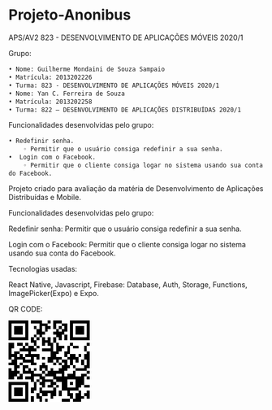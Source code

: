 # Projeto-Anonibus
APS/AV2 823 - DESENVOLVIMENTO DE APLICAÇÕES MÓVEIS 2020/1

Grupo:
    
    • Nome: Guilherme Mondaini de Souza Sampaio
    • Matrícula: 2013202226
    • Turma: 823 - DESENVOLVIMENTO DE APLICAÇÕES MÓVEIS 2020/1
    • Nome: Yan C. Ferreira de Souza
    • Matrícula: 2013202258	
    • Turma: 822 – DESENVOLVIMENTO DE APLICAÇÕES DISTRIBUÍDAS 2020/1
    
Funcionalidades desenvolvidas pelo grupo:
    
    • Redefinir senha.
        ◦ Permitir que o usuário consiga redefinir a sua senha.
    •  Login com o Facebook.
        ◦ Permitir que o cliente consiga logar no sistema usando sua conta do Facebook.
        
Projeto criado para avaliação da matéria de Desenvolvimento de Aplicações Distribuídas e Mobile.

Funcionalidades desenvolvidas pelo grupo:

Redefinir senha: Permitir que o usuário consiga redefinir a sua senha.

Login com o Facebook: Permitir que o cliente consiga logar no sistema usando sua conta do Facebook.

Tecnologias usadas:

React Native, Javascript, Firebase: Database, Auth, Storage, Functions, ImagePicker(Expo) e Expo.


QR CODE:

![QR](download.png) 
